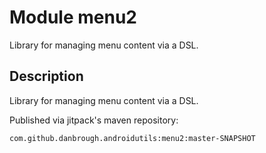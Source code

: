 # Module menu2
Library for managing menu content via a DSL.

## Description 
Library for managing menu content via a DSL.

Published via jitpack's maven repository: 

`com.github.danbrough.androidutils:menu2:master-SNAPSHOT`
